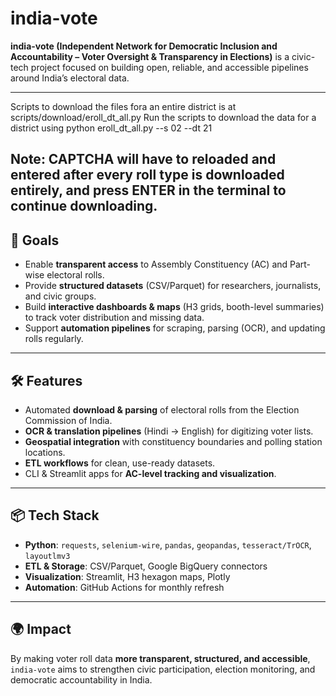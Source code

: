 #  india-vote

**india-vote (Independent Network for Democratic Inclusion and Accountability – Voter Oversight & Transparency in Elections)** is a civic-tech project focused on building open, reliable, and accessible pipelines around India’s electoral data.

----
Scripts to download the files fora an entire district is at scripts/download/eroll_dt_all.py
Run the scripts to download the data for a district using 
python eroll_dt_all.py --s 02 --dt 21

Note: CAPTCHA will have to reloaded and entered after every roll type is downloaded entirely, and press ENTER in the terminal to continue downloading.
----
## 🎯 Goals
- Enable **transparent access** to Assembly Constituency (AC) and Part-wise electoral rolls.  
- Provide **structured datasets** (CSV/Parquet) for researchers, journalists, and civic groups.  
- Build **interactive dashboards & maps** (H3 grids, booth-level summaries) to track voter distribution and missing data.  
- Support **automation pipelines** for scraping, parsing (OCR), and updating rolls regularly.  

---

## 🛠️ Features
- Automated **download & parsing** of electoral rolls from the Election Commission of India.  
- **OCR & translation pipelines** (Hindi → English) for digitizing voter lists.  
- **Geospatial integration** with constituency boundaries and polling station locations.  
- **ETL workflows** for clean, use-ready datasets.  
- CLI & Streamlit apps for **AC-level tracking and visualization**.  

---

## 📦 Tech Stack
- **Python**: `requests`, `selenium-wire`, `pandas`, `geopandas`, `tesseract/TrOCR`, `layoutlmv3`  
- **ETL & Storage**: CSV/Parquet, Google BigQuery connectors  
- **Visualization**: Streamlit, H3 hexagon maps, Plotly  
- **Automation**: GitHub Actions for monthly refresh  

---

## 🌍 Impact
By making voter roll data **more transparent, structured, and accessible**, `india-vote` aims to strengthen civic participation, election monitoring, and democratic accountability in India.
